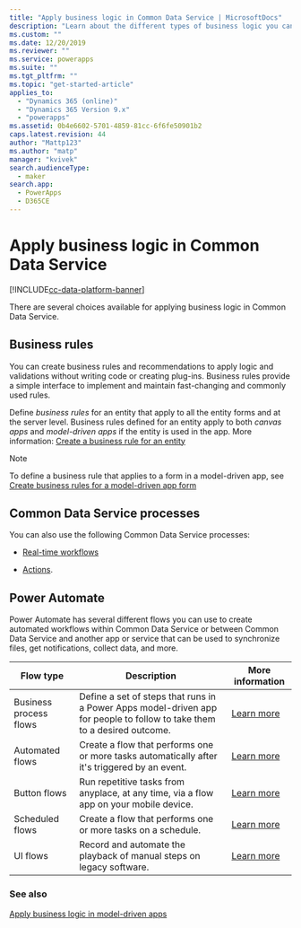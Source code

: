 ```yaml
---
title: "Apply business logic in Common Data Service | MicrosoftDocs"
description: "Learn about the different types of business logic you can use in your app"
ms.custom: ""
ms.date: 12/20/2019
ms.reviewer: ""
ms.service: powerapps
ms.suite: ""
ms.tgt_pltfrm: ""
ms.topic: "get-started-article"
applies_to: 
  - "Dynamics 365 (online)"
  - "Dynamics 365 Version 9.x"
  - "powerapps"
ms.assetid: 0b4e6602-5701-4859-81cc-6f6fe50901b2
caps.latest.revision: 44
author: "Mattp123"
ms.author: "matp"
manager: "kvivek"
search.audienceType: 
  - maker
search.app: 
  - PowerApps
  - D365CE
---
```

# Apply business logic in Common Data Service
[!INCLUDE[cc-data-platform-banner](../../includes/cc-data-platform-banner.md)]

There are several choices available for applying business logic in Common Data Service. 

## Business rules
You can create business rules and recommendations to apply logic and validations without writing code or creating plug-ins. Business rules provide a simple interface to implement and maintain fast-changing and commonly used rules.

Define *business rules* for an entity that apply to all the entity forms and at the server level. Business rules defined for an entity apply to both *canvas apps* and *model-driven apps* if the entity is used in the app. More information: [Create a business rule for an entity](data-platform-create-business-rule.md)

> [!NOTE]
> To define a business rule that applies to a form in a model-driven app, see [Create business rules for a model-driven app form](../model-driven-apps/create-business-rules-recommendations-apply-logic-form.md)

## Common Data Service processes
You can also use the following Common Data Service processes:

- [Real-time workflows](overview-realtime-workflows.md)

- [Actions](actions.md).

## Power Automate
Power Automate has several different flows you can use to create automated workflows within Common Data Service or between Common Data Service and another app or service that can be used to synchronize files, get notifications, collect data, and more. 


|Flow type  |Description  |More information  |
|---------|---------|---------|
|Business process flows     | Define a set of steps that runs in a Power Apps model-driven app for people to follow to take them to a desired outcome.        | [Learn more](/power-automate/create-business-process-flow)     |
|Automated flows     |  Create a flow that performs one or more tasks automatically after it's triggered by an event.    | [Learn more](/power-automate/get-started-logic-flow)        |
|Button flows   | Run repetitive tasks from anyplace, at any time, via a flow app on your mobile device.        | [Learn more](/power-automate/introduction-to-button-flows)        |
|Scheduled flows   | Create a flow that performs one or more tasks on a schedule.    | [Learn more](/power-automate/run-scheduled-tasks)        |
|UI flows   | Record and automate the playback of manual steps on legacy software.    | [Learn more](/power-automate/ui-flows/overview)     |


### See also

[Apply business logic in model-driven apps](../model-driven-apps/guide-staff-through-common-tasks-processes.md)
